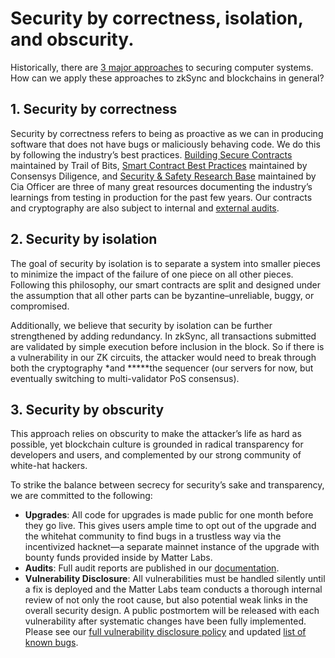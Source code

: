 # Security by correctness, isolation, and obscurity.

Historically, there are [3 major approaches](https://theinvisiblethings.blogspot.com/2008/09/three-approaches-to-computer-security.html) to securing computer systems. How can we apply these approaches to zkSync and blockchains in general?

## 1. **Security by correctness**

Security by correctness refers to being as proactive as we can in producing software that does not have bugs or maliciously behaving code. We do this by following the industry’s best practices. [Building Secure Contracts](https://github.com/crytic/building-secure-contracts) maintained by Trail of Bits, [Smart Contract Best Practices](https://consensys.github.io/smart-contract-best-practices/) maintained by Consensys Diligence, and [Security & Safety Research Base](https://github.com/OffcierCia/ultimate-defi-research-base#security--safety) maintained by Cia Officer are three of many great resources documenting the industry’s learnings from testing in production for the past few years. Our contracts and cryptography are also subject to internal and [external audits](https://zksync.io/updates/security-audits.html).

## 2. **Security by isolation**

The goal of security by isolation is to separate a system into smaller pieces to minimize the impact of the failure of one piece on all other pieces. Following this philosophy, our smart contracts are split and designed under the assumption that all other parts can be byzantine–unreliable, buggy, or compromised.

Additionally, we believe that security by isolation can be further strengthened by adding redundancy. In zkSync, all transactions submitted are validated by simple execution before inclusion in the block. So if there is a vulnerability in our ZK circuits, the attacker would need to break through both the cryptography *and *****the sequencer (our servers for now, but eventually switching to multi-validator PoS consensus).

## 3. **Security by obscurity**

This approach relies on obscurity to make the attacker’s life as hard as possible, yet blockchain culture is grounded in radical transparency for developers and users, and complemented by our strong community of white-hat hackers.

To strike the balance between secrecy for security’s sake and transparency, we are committed to the following: 

- **Upgrades**: All code for upgrades is made public for one month before they go live. This gives users ample time to opt out of the upgrade and the whitehat community to find bugs in a trustless way via the incentivized hacknet—a separate mainnet instance of the upgrade with bounty funds provided inside by Matter Labs.
- **Audits**: Full audit reports are published in our [documentation](https://zksync.io/updates/security-audits.html).
- **Vulnerability Disclosure**: All vulnerabilities must be handled silently until a fix is deployed and the Matter Labs team conducts a thorough internal review of not only the root cause, but also potential weak links in the overall security design. A public postmortem will be released with each vulnerability after systematic changes have been fully implemented. Please see our [full vulnerability disclosure policy](https://zksync.io/dev/security/disclosure.html) and updated [list of known bugs](https://zksync.io/dev/security/bugs.html).